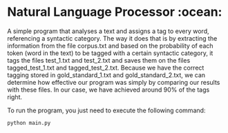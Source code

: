 <h1>Natural Language Processor :ocean:</h1>

<p>A simple program that analyses a text and assigns a tag to every word, referencing a syntactic category. The way it does that is by extracting the information from the file corpus.txt and based on the probability of each token (word in the text) to be tagged with a certain syntactic category, it tags the files test_1.txt and test_2.txt and saves them on the files tagged_test_1.txt and tagged_test_2.txt. Because we have the correct tagging stored in gold_standard_1.txt and gold_standard_2.txt, we can determine how effective our program was simply by comparing our results with these files. In our case, we have achieved around 90% of the tags right.</p>


<p>To run the program, you just need to execute the following command:</p>

```
python main.py
```
